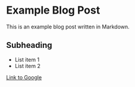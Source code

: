 # Example Blog Post

This is an example blog post written in Markdown.

## Subheading

- List item 1
- List item 2

[Link to Google](https://www.google.com)
